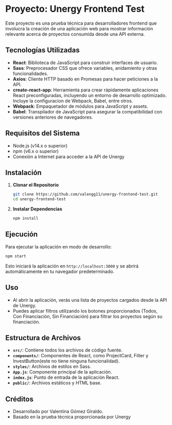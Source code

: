 # Proyecto: Unergy Frontend Test

Este proyecto es una prueba técnica para desarrolladores frontend que involucra la creación de una aplicación web para mostrar información relevante acerca de proyectos consumida desde una API externa.

## Tecnologías Utilizadas

- **React**: Biblioteca de JavaScript para construir interfaces de usuario.
- **Sass**: Preprocesador CSS que ofrece variables, anidamiento y otras funcionalidades.
- **Axios**: Cliente HTTP basado en Promesas para hacer peticiones a la API.
- **create-react-app**: Herramienta para crear rápidamente aplicaciones React preconfiguradas, incluyendo un entorno de desarrollo optimizado. Incluye la configuracion de Webpack, Babel, entre otros.
- **Webpack**: Empaquetador de módulos para JavaScript y assets.
- **Babel**: Transpilador de JavaScript para asegurar la compatibilidad con versiones anteriores de navegadores.

## Requisitos del Sistema

- Node.js (v14.x o superior)
- npm (v6.x o superior)
- Conexión a Internet para acceder a la API de Unergy

## Instalación

1. **Clonar el Repositorio**
   ```bash
   git clone https://github.com/valengg11/unergy-frontend-test.git
   cd unergy-frontend-test
2. **Instalar Dependencias**
   ```bash
   npm install
## Ejecución

Para ejecutar la aplicación en modo de desarrollo:   
```bash
npm start
```
Esto iniciará la aplicación en `http://localhost:3000` y se abrirá automáticamente en tu navegador predeterminado.

## Uso

- Al abrir la aplicación, verás una lista de proyectos cargados desde la API de Unergy.
- Puedes aplicar filtros utilizando los botones proporcionados (Todos, Con Financiación, Sin Financiación) para filtrar los proyectos según su financiación.

## Estructura de Archivos

- **`src/`**: Contiene todos los archivos de código fuente.
- **`components/`**: Componentes de React, como ProjectCard, Filter y InvestButton(este no tiene ninguna funcionalidad).
- **`styles/`**: Archivos de estilos en Sass.
- **`App.js`**: Componente principal de la aplicación.
- **`index.js`**: Punto de entrada de la aplicación React.
- **`public/`**: Archivos estáticos y HTML base.

## Créditos

- Desarrollado por Valentina Gómez Giraldo.
- Basado en la prueba técnica proporcionada por Unergy